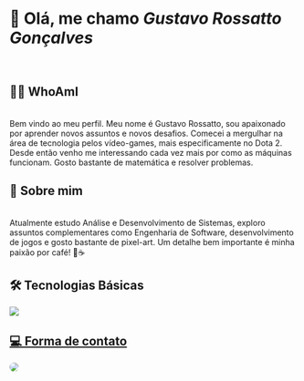 # 👋 Olá, me chamo *_Gustavo Rossatto Gonçalves_*
<br>

## 🧙‍♂️ WhoAmI 
<br>
Bem vindo ao meu perfil. Meu nome é Gustavo Rossatto, sou apaixonado por aprender novos assuntos e novos desafios. Comecei a mergulhar na área de tecnologia pelos vídeo-games, mais especificamente no Dota 2. Desde então venho me interessando cada vez mais por como as máquinas funcionam. Gosto bastante de matemática e resolver problemas.
<br>

## 🧠 Sobre mim
<br>
Atualmente estudo Análise e Desenvolvimento de Sistemas, exploro assuntos complementares como Engenharia de Software, desenvolvimento de jogos e gosto bastante de pixel-art. Um detalhe bem importante é minha paixão por café! 💓☕
<br>

## 🛠️ Tecnologias Básicas  
  <a href="https://skillicons.dev">
    <img src="https://skillicons.dev/icons?i=git,vim,c,bash" />

    
## 💻 Forma de contato
<a href="mailto:rossatto.gus@gmail.com"><img src="https://img.shields.io/badge/Gmail-D14836?style=for-the-badge&logo=gmail&logoColor=white" style="border-radius:50px" target="_blank"></a>
